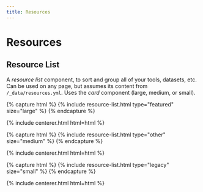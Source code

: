 ```yaml
---
title: Resources
---
```


# <i class="fas fa-tools"></i>Resources

<!-- section break -->

## Resource List

A _resource list_ component, to sort and group all of your tools, datasets, etc.
Can be used on any page, but assumes its content from `/_data/resources.yml`.
Uses the _card_ component (large, medium, or small).

{% capture html %}
{% include resource-list.html type="featured" size="large" %}
{% endcapture %}

{% include centerer.html html=html %}

{% capture html %}
{% include resource-list.html type="other" size="medium" %}
{% endcapture %}

{% include centerer.html html=html %}

{% capture html %}
{% include resource-list.html type="legacy" size="small" %}
{% endcapture %}

{% include centerer.html html=html %}
